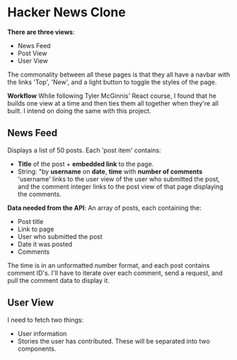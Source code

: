 # Hacker News Clone
**There are three views**:

* News Feed
* Post View
* User View

The commonality between all these pages is that they all have a navbar with the links 'Top', 'New', and a light button to toggle the styles of the page.

**Workflow** While following Tyler McGinnis' React course, I found that he builds one view at a time and then ties them all together when they're all built. I intend on doing the same with this project.

## News Feed
Displays a list of 50 posts. Each 'post item' contains:

* **Title** of the post + **embedded link** to the page.
* String: "by **username** on **date**, **time** with **number of comments** 'username' links to the user view of the user who submitted the post, and the comment integer links to the post view of that page displaying the comments.

**Data needed from the API**: An array of posts, each containing the:

* Post title
* Link to page
* User who submitted the post
* Date it was posted
* Comments

The time is in an unformatted number format, and each post contains comment ID's. I'll have to iterate over each comment, send a request, and pull the comment data to display it.

## User View
I need to fetch two things:

* User information
* Stories the user has contributed. These will be separated into two components.